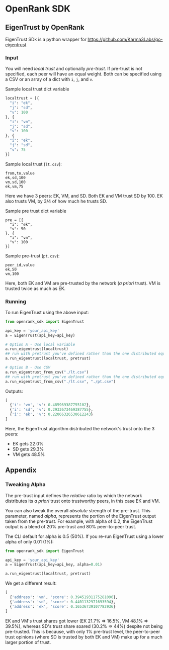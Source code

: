 # OpenRank SDK

## EigenTrust by OpenRank
EigenTrust SDk is a python wrapper for https://github.com/Karma3Labs/go-eigentrust

### Input

You will need *local trust* and optionally *pre-trust.*  If pre-trust is not specified, each peer will have an equal weight. Both can be specified
using a CSV or an array of a dict with `i`, `j`, and `v`.

Sample local trust dict variable

```python
localtrust = [{
  "i": "ek",
  "j": "sd",
  "v": 100
}, {
  "i": "vm",
  "j": "sd",
  "v": 100
}, {
  "i": "ek",
  "j": "sd",
  "v": 75
}]
```

Sample local trust (`lt.csv`):

```csv
from,to,value
ek,sd,100
vm,sd,100
ek,vm,75
```

Here we have 3 peers: EK, VM, and SD.
Both EK and VM trust SD by 100.
EK also trusts VM, by 3/4 of how much he trusts SD.

Sample pre trust dict variable
```csv
pre = [{
  "i": "ek",
  "v": 50
}, {
  "i": "vm",
  "v": 100
}]
```

Sample pre-trust (`pt.csv`):

```csv
peer_id,value
ek,50
vm,100
```

Here, both EK and VM are pre-trusted by the network (*a priori* trust).
VM is trusted twice as much as EK.

### Running

To run EigenTrust using the above input:

```python
from openrank_sdk import EigenTrust

api_key = 'your_api_key'
a = EigenTrust(api_key=api_key)

# Option A - Use local variable
a.run_eigentrust(localtrust)
## run with pretrust you've defined rather than the one distributed equally
a.run_eigentrust(localtrust, pretrust)

# Option B - Use CSV
a.run_eigentrust_from_csv("./lt.csv")
## run with pretrust you've defined rather than the one distributed equally
a.run_eigentrust_from_csv("./lt.csv", "./pt.csv")

```

Outputs:
```python
[
  {'i': 'vm', 'v': 0.485969387755102},
  {'i': 'sd', 'v': 0.2933673469387755},
  {'i': 'ek', 'v': 0.22066326530612243}
]
```

Here, the EigenTrust algorithm distributed the network's trust onto the 3 peers:

* EK gets 22.0%
* SD gets 29.3%
* VM gets 48.5%

## Appendix

### Tweaking Alpha

The pre-trust input defines the *relative* ratio
by which the network distributes its *a priori* trust onto trustworthy peers,
in this case EK and VM.

You can also tweak the overall *absolute* strength of the pre-trust.
This parameter, named *alpha*,
represents the portion of the EigenTrust output taken from the pre-trust.
For example, with alpha of 0.2, the EigenTrust output is a blend of 20%
pre-trust and 80% peer-to-peer trust.

The CLI default for alpha is 0.5 (50%).  If you re-run EigenTrust using a lower
alpha of only 0.01 (1%):

```python
from openrank_sdk import EigenTrust

api_key = 'your_api_key'
a = EigenTrust(api_key=api_key, alpha=0.01)

a.run_eigentrust(localtrust, pretrust)
```

We get a different result:

```python
[
  {'address': 'vm', 'score': 0.39451931175281096},
  {'address': 'sd', 'score': 0.4401132971693594},
  {'address': 'ek', 'score': 0.16536739107782936}
]
```

EK and VM's trust shares got lower (EK 21.7% ⇒ 16.5%, VM 48.1% ⇒ 39.5%),
whereas SD's trust share soared (30.2% ⇒ 44%) despite not being pre-trusted.
This is because, with only 1% pre-trust level,
the peer-to-peer trust opinions (where SD is trusted by both EK and VM)
make up for a much larger portion of trust.
